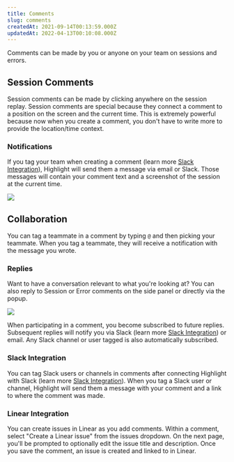 ```yaml
---
title: Comments
slug: comments
createdAt: 2021-09-14T00:13:59.000Z
updatedAt: 2022-04-13T00:10:08.000Z
---
```


Comments can be made by you or anyone on your team on sessions and errors.

## Session Comments

Session comments can be made by clicking anywhere on the session replay. Session comments are special because they connect a comment to a position on the screen and the current time. This is extremely powerful because now when you create a comment, you don't have to write more to provide the location/time context.

### Notifications

If you tag your team when creating a comment (learn more [Slack Integration](../../7_integrations/slack-integration.md)), Highlight will send them a message via email or Slack. Those messages will contain your comment text and a screenshot of the session at the current time.

![](https://archbee-image-uploads.s3.amazonaws.com/XPwQFz8tul7ogqGkmtA0y/gsYvSrZkPZwf-M-P75jKp_brandbird-1.png)

## Collaboration

You can tag a teammate in a comment by typing `@` and then picking your teammate. When you tag a teammate, they will receive a notification with the message you wrote.

### Replies

Want to have a conversation relevant to what you're looking at? You can also reply to Session or Error comments on the side panel or directly via the popup.

![](https://archbee-image-uploads.s3.amazonaws.com/XPwQFz8tul7ogqGkmtA0y/W0rMORhS-yYiCNY__ZCRA_image.png)

When participating in a comment, you become subscribed to future replies. Subsequent replies will notify you via Slack (learn more [Slack Integration](../../7_integrations/slack-integration.md)) or email. Any Slack channel or user tagged is also automatically subscribed.

### Slack Integration

You can tag Slack users or channels in comments after connecting Highlight with Slack (learn more [Slack Integration](../../7_integrations/slack-integration.md)). When you tag a Slack user or channel, Highlight will send them a message with your comment and a link to where the comment was made.

### Linear Integration

You can create issues in Linear as you add comments. Within a comment, select "Create a Linear issue" from the issues dropdown. On the next page, you'll be prompted to optionally edit the issue title and description. Once you save the comment, an issue is created and linked to in Linear.
